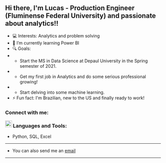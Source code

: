 ## Hi there, I'm Lucas - Production Engineer (Fluminense Federal University) and passionate about analytics!!

- 💻 Interests: Analytics and problem solving
- 🌱 I’m currently learning Power BI
- 🔍 Goals:
- - Start the MS in Data Science at Depaul University in the Spring semester of 2021.
- - Get my first job in Analytics and do some serious professional growing!
- - Start delving into some machine learning.
- ⚡ Fun fact: I'm Brazilian, new to the US and finally ready to work!


### Connect with me:

[<img align="left" alt="lucasfoep | LinkedIn" width="22px" src="https://cdn.jsdelivr.net/npm/simple-icons@v3/icons/linkedin.svg" />][linkedin]

### Languages and Tools:

- Python, SQL, Excel

---

- You can also send me an [email](mailto:lucasfoep@gmail.com)

---

[linkedin]: https://www.linkedin.com/in/lucas-de-oliveira-8a76b058/
